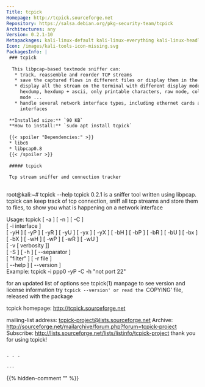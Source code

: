```yaml
---
Title: tcpick
Homepage: http://tcpick.sourceforge.net
Repository: https://salsa.debian.org/pkg-security-team/tcpick
Architectures: any
Version: 0.2.1-10
Metapackages: kali-linux-default kali-linux-everything kali-linux-headless kali-linux-large kali-tools-forensics 
Icon: /images/kali-tools-icon-missing.svg
PackagesInfo: |
 ### tcpick
 
  This libpcap-based textmode sniffer can:
   * track, reassemble and reorder TCP streams
   * save the captured flows in different files or display them in the terminal
   * display all the stream on the terminal with different display modes like
     hexdump, hexdump + ascii, only printable characters, raw mode, colorized
     mode ...
   * handle several network interface types, including ethernet cards and PPP
     interfaces
 
 **Installed size:** `90 KB`  
 **How to install:** `sudo apt install tcpick`  
 
 {{< spoiler "Dependencies:" >}}
 * libc6 
 * libpcap0.8 
 {{< /spoiler >}}
 
 ##### tcpick
 
 Tcp stream sniffer and connection tracker
 
 ```
 root@kali:~# tcpick --help
 	tcpick 0.2.1 is a sniffer tool written using libpcap.
 tcpick can keep track of tcp connection, sniff all tcp streams
 and store them to files, to show you what is happening on a network interface
 
 Usage: tcpick [ -a ] [ -n ] [ -C ]				
        [ -i interface ]					
        [ -yH ] [ -yP ] [ -yR ] [ -yU ] [ -yx ] [ -yX ]	
        [ -bH ] [ -bP ] [ -bR ] [ -bU ] [ -bx ] [ -bX ]	
        [ -wH ] [ -wP ] [ -wR ] [ -wU ]			
        [ -v  [ verbosity ]]				
        [ -S ] [ -h ] [ --separator ]			
        [  "filter" ] [ -r  file ]			
        [ --help ] [ --version ]                         
 Example: tcpick -i ppp0 -yP -C -h "not port 22"
 
 for an updated list of options see tcpick(1) manpage
 to see version and license information try `tcpick --version'
 or read the `COPYING' file, released with the package
 
 tcpick homepage: http://tcpick.sourceforge.net
 
 mailing-list address:
 	<tcpick-project@lists.sourceforge.net>
 Archive:
 	http://sourceforge.net/mailarchive/forum.php?forum=tcpick-project
 Subscribe:
 	http://lists.sourceforge.net/lists/listinfo/tcpick-project
 thank you for using tcpick!
 ```
 
 - - -
 
---
```

{{% hidden-comment "<!--Do not edit anything above this line-->" %}}
